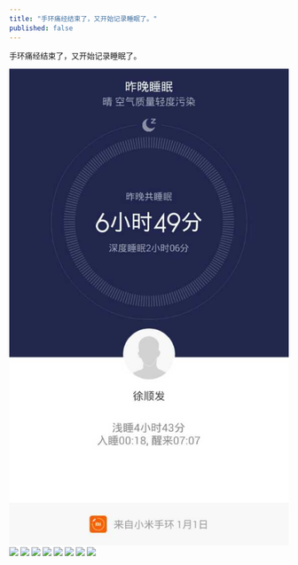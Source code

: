 ```yaml
---
title: "手环痛经结束了，又开始记录睡眠了。"
published: false
---
```

手环痛经结束了，又开始记录睡眠了。

![](./1.jpg)
![](./2.jpg)
![](./3.jpg)
![](./4.jpg)
![](./5.jpg)
![](./6.jpg)
![](./7.jpg)
![](./8.jpg)
![](./9.jpg)
